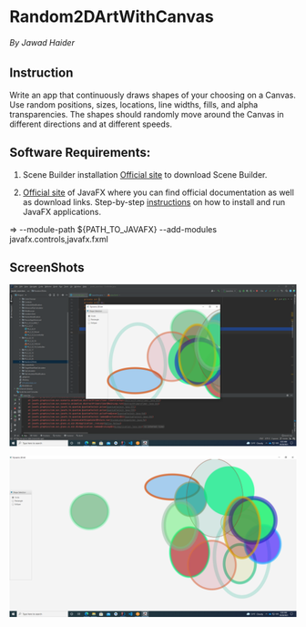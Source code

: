 # Random2DArtWithCanvas

###### By Jawad Haider
## Instruction
Write an app that continuously draws shapes of your choosing on a Canvas. Use random positions, sizes, locations, line widths, fills, and alpha transparencies. The shapes should randomly move around the Canvas in different directions and at different speeds.

## Software Requirements:
1. Scene Builder installation
[Official site](https://gluonhq.com/products/scene-builder/) to download Scene Builder.

2. [Official site](https://openjfx.io/) of JavaFX where you can find official documentation as well as download links.
Step-by-step [instructions](https://openjfx.io/openjfx-docs/) on how to install and run JavaFX applications.

=> --module-path ${PATH_TO_JAVAFX} --add-modules javafx.controls,javafx.fxml

## ScreenShots
![](/Imgs/1.png)

![](Imgs/2.png)


